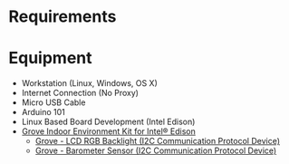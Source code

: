 # Requirements

# Equipment

- Workstation (Linux, Windows, OS X)
- Internet Connection (No Proxy)
- Micro USB Cable
- Arduino 101
- Linux Based Board Development (Intel Edison)
- [Grove Indoor Environment Kit for Intel® Edison](https://www.seeedstudio.com/item_detail.html?p_id=2427)
  - [Grove - LCD RGB Backlight (I2C Communication Protocol Device)](http://www.seeedstudio.com/wiki/Grove_-_LCD_RGB_Backlight)
  - [Grove - Barometer Sensor (I2C Communication Protocol Device)](http://www.seeedstudio.com/wiki/Grove_-_Barometer_Sensor)


